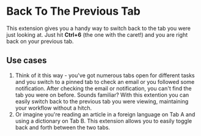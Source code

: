 # Back To The Previous Tab

This extension gives you a handy way to switch back to the tab you were just
looking at. Just hit **Ctrl+6** (the one with the caret!) and you are right
back on your previous tab.

## Use cases

1. Think of it this way - you've got numerous tabs open for different tasks and
   you switch to a pinned tab to check an email or you followed some
   notification. After checking the email or notification, you can't find the
   tab you were on before. Sounds familiar? With this extention you can easily
   switch back to the previous tab you were viewing, maintaining your workflow
   without a hitch.
2. Or imagine you're reading an article in a foreign language on Tab A and
   using a dictionary on Tab B. This extension allows you to easily toggle back
   and forth between the two tabs.

